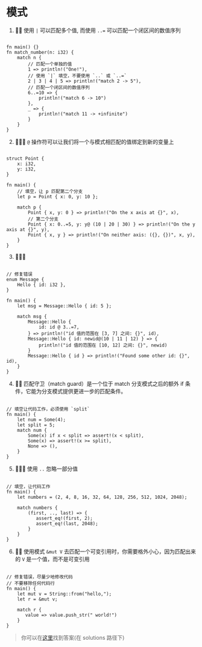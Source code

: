 # 模式

1. 🌟🌟 使用 `|` 可以匹配多个值, 而使用 `..=` 可以匹配一个闭区间的数值序列
```rust,editable

fn main() {}
fn match_number(n: i32) {
    match n {
        // 匹配一个单独的值
        1 => println!("One!"),
        // 使用 `|` 填空，不要使用 `..` 或 `..=`
        2 | 3 | 4 | 5 => println!("match 2 -> 5"),
        // 匹配一个闭区间的数值序列
        6..=10 => {
            println!("match 6 -> 10")
        },
        _ => {
            println!("match 11 -> +infinite")
        }
    }
}
```

2. 🌟🌟🌟  `@` 操作符可以让我们将一个与模式相匹配的值绑定到新的变量上
```rust,editable

struct Point {
    x: i32,
    y: i32,
}

fn main() {
    // 填空，让 p 匹配第二个分支
    let p = Point { x: 0, y: 10 };

    match p {
        Point { x, y: 0 } => println!("On the x axis at {}", x),
        // 第二个分支
        Point { x: 0..=5, y: y@ (10 | 20 | 30) } => println!("On the y axis at {}", y),
        Point { x, y } => println!("On neither axis: ({}, {})", x, y),
    }
}
```

3. 🌟🌟🌟

```rust,editable

// 修复错误
enum Message {
    Hello { id: i32 },
}

fn main() {
    let msg = Message::Hello { id: 5 };

    match msg {
        Message::Hello {
            id: id @ 3..=7,
        } => println!("id 值的范围在 [3, 7] 之间: {}", id),
        Message::Hello { id: newid@(10 | 11 | 12) } => {
            println!("id 值的范围在 [10, 12] 之间: {}", newid)
        }
        Message::Hello { id } => println!("Found some other id: {}", id),
    }
}
```

4. 🌟🌟 匹配守卫（match guard）是一个位于 match 分支模式之后的额外 if 条件，它能为分支模式提供更进一步的匹配条件。
```rust,editable

// 填空让代码工作，必须使用 `split`
fn main() {
    let num = Some(4);
    let split = 5;
    match num {
        Some(x) if x < split => assert!(x < split),
        Some(x) => assert!(x >= split),
        None => (),
    }
}
```

5. 🌟🌟🌟 使用 `..` 忽略一部分值
```rust,editable

// 填空，让代码工作
fn main() {
    let numbers = (2, 4, 8, 16, 32, 64, 128, 256, 512, 1024, 2048);

    match numbers {
        (first, .., last) => {
           assert_eq!(first, 2);
           assert_eq!(last, 2048);
        }
    }
}
```

6. 🌟🌟 使用模式 `&mut V` 去匹配一个可变引用时，你需要格外小心，因为匹配出来的 `V` 是一个值，而不是可变引用
```rust,editable

// 修复错误，尽量少地修改代码
// 不要移除任何代码行
fn main() {
    let mut v = String::from("hello,");
    let r = &mut v;

    match r {
       value => value.push_str(" world!") 
    }
}
````

> 你可以在[这里](https://github.com/sunface/rust-by-practice)找到答案(在 solutions 路径下) 